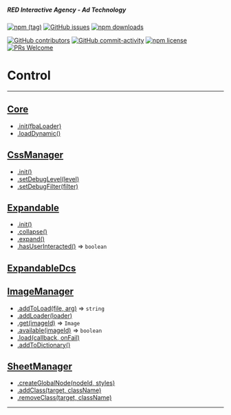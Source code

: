 ##### RED Interactive Agency - Ad Technology

[![npm (tag)](https://img.shields.io/npm/v/@ff0000-ad-tech%2Fad-control.svg?style=flat-square)](https://www.npmjs.com/package/@ff0000-ad-tech%2Fad-control)
[![GitHub issues](https://img.shields.io/github/issues/ff0000-ad-tech/ad-control.svg?style=flat-square)](https://github.com/ff0000-ad-tech/ad-control)
[![npm downloads](https://img.shields.io/npm/dm/@ff0000-ad-tech%2Fad-control.svg?style=flat-square)](https://www.npmjs.com/package/@ff0000-ad-tech%2Fad-control)

[![GitHub contributors](https://img.shields.io/github/contributors/ff0000-ad-tech/ad-control.svg?style=flat-square)](https://github.com/ff0000-ad-tech/ad-control/graphs/contributors/)
[![GitHub commit-activity](https://img.shields.io/github/commit-activity/y/ff0000-ad-tech/ad-control.svg?style=flat-square)](https://github.com/ff0000-ad-tech/ad-control/commits/master)
[![npm license](https://img.shields.io/npm/l/@ff0000-ad-tech%2Fad-control.svg?style=flat-square)](https://github.com/ff0000-ad-tech/ad-control/blob/master/LICENSE)
[![PRs Welcome](https://img.shields.io/badge/PRs-welcome-brightgreen.svg?style=flat-square)](http://makeapullrequest.com)

# Control

* * *

## <a name="Core" href="./docs/Core.md">Core</a>
* <a href="./docs/Core.md#Core.init">.init(fbaLoader)</a>
* <a href="./docs/Core.md#Core.loadDynamic">.loadDynamic()</a>
## <a name="CssManager" href="./docs/CssManager.md">CssManager</a>
* <a href="./docs/CssManager.md#CssManager.init">.init()</a>
* <a href="./docs/CssManager.md#CssManager.setDebugLevel">.setDebugLevel(level)</a>
* <a href="./docs/CssManager.md#CssManager.setDebugFilter">.setDebugFilter(filter)</a>
## <a name="Expandable" href="./docs/Expandable.md">Expandable</a>
* <a href="./docs/Expandable.md#Expandable.init">.init()</a>
* <a href="./docs/Expandable.md#Expandable.collapse">.collapse()</a>
* <a href="./docs/Expandable.md#Expandable.expand">.expand()</a>
* <a href="./docs/Expandable.md#Expandable.hasUserInteracted">.hasUserInteracted()</a> ⇒ <code>boolean</code>
## <a name="ExpandableDcs" href="./docs/ExpandableDcs.md">ExpandableDcs</a>
## <a name="ImageManager" href="./docs/ImageManager.md">ImageManager</a>
* <a href="./docs/ImageManager.md#ImageManager.addToLoad">.addToLoad(file, arg)</a> ⇒ <code>string</code>
* <a href="./docs/ImageManager.md#ImageManager.addLoader">.addLoader(loader)</a>
* <a href="./docs/ImageManager.md#ImageManager.get">.get(imageId)</a> ⇒ <code>Image</code>
* <a href="./docs/ImageManager.md#ImageManager.available">.available(imageId)</a> ⇒ <code>boolean</code>
* <a href="./docs/ImageManager.md#ImageManager.load">.load(callback, onFail)</a>
* <a href="./docs/ImageManager.md#ImageManager.addToDictionary">.addToDictionary()</a>
## <a name="SheetManager" href="./docs/SheetManager.md">SheetManager</a>
* <a href="./docs/SheetManager.md#SheetManager.createGlobalNode">.createGlobalNode(nodeId, styles)</a>
* <a href="./docs/SheetManager.md#SheetManager.addClass">.addClass(target, className)</a>
* <a href="./docs/SheetManager.md#SheetManager.removeClass">.removeClass(target, className)</a>

* * *